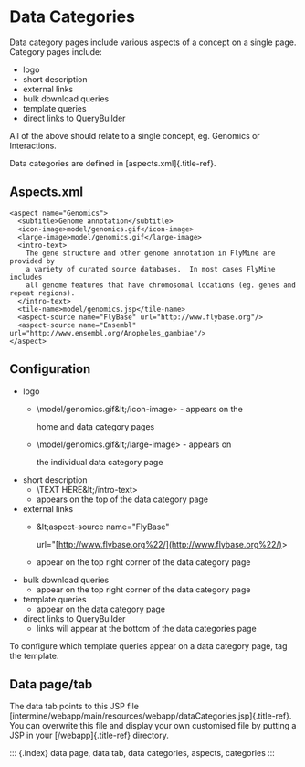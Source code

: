 # Data Categories

Data category pages include various aspects of a concept on a single page. Category pages include:

* logo
* short description
* external links
* bulk download queries
* template queries
* direct links to QueryBuilder

All of the above should relate to a single concept, eg. Genomics or Interactions.

Data categories are defined in \[aspects.xml\]{.title-ref}.

## Aspects.xml

```text
<aspect name="Genomics">
  <subtitle>Genome annotation</subtitle>
  <icon-image>model/genomics.gif</icon-image>
  <large-image>model/genomics.gif</large-image>
  <intro-text>
    The gene structure and other genome annotation in FlyMine are provided by
    a variety of curated source databases.  In most cases FlyMine includes
    all genome features that have chromosomal locations (eg. genes and repeat regions).
  </intro-text>
  <tile-name>model/genomics.jsp</tile-name>
  <aspect-source name="FlyBase" url="http://www.flybase.org"/>
  <aspect-source name="Ensembl" url="http://www.ensembl.org/Anopheles_gambiae"/>
</aspect>
```

## Configuration

* logo
  * \model/genomics.gif\&lt;/icon-image&gt; - appears on the

    home and data category pages

  * \model/genomics.gif\&lt;/large-image&gt; - appears on

    the individual data category page
* short description
  * \TEXT HERE\&lt;/intro-text&gt;
  * appears on the top of the data category page
* external links
  * \&lt;aspect-source name=\"FlyBase\"

    url=\"[http://www.flybase.org%22/](http://www.flybase.org%22/)&gt;

  * appear on the top right corner of the data category page
* bulk download queries
  * appear on the top right corner of the data category page
* template queries
  * appear on the data category page
* direct links to QueryBuilder
  * links will appear at the bottom of the data categories page

To configure which template queries appear on a data category page, tag the template.

## Data page/tab

The data tab points to this JSP file \[intermine/webapp/main/resources/webapp/dataCategories.jsp\]{.title-ref}. You can overwrite this file and display your own customised file by putting a JSP in your \[/webapp\]{.title-ref} directory.

::: {.index} data page, data tab, data categories, aspects, categories :::

